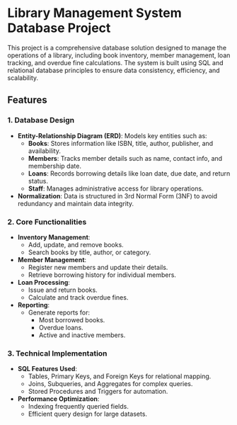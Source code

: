 # Library Management System Database Project

This project is a comprehensive database solution designed to manage the operations of a library, including book inventory, member management, loan tracking, and overdue fine calculations. The system is built using SQL and relational database principles to ensure data consistency, efficiency, and scalability.

## Features

### 1. Database Design
- **Entity-Relationship Diagram (ERD)**: Models key entities such as:
  - **Books**: Stores information like ISBN, title, author, publisher, and availability.
  - **Members**: Tracks member details such as name, contact info, and membership date.
  - **Loans**: Records borrowing details like loan date, due date, and return status.
  - **Staff**: Manages administrative access for library operations.
- **Normalization**: Data is structured in 3rd Normal Form (3NF) to avoid redundancy and maintain data integrity.

### 2. Core Functionalities
- **Inventory Management**:
  - Add, update, and remove books.
  - Search books by title, author, or category.
- **Member Management**:
  - Register new members and update their details.
  - Retrieve borrowing history for individual members.
- **Loan Processing**:
  - Issue and return books.
  - Calculate and track overdue fines.
- **Reporting**:
  - Generate reports for:
    - Most borrowed books.
    - Overdue loans.
    - Active and inactive members.

### 3. Technical Implementation
- **SQL Features Used**:
  - Tables, Primary Keys, and Foreign Keys for relational mapping.
  - Joins, Subqueries, and Aggregates for complex queries.
  - Stored Procedures and Triggers for automation.
- **Performance Optimization**:
  - Indexing frequently queried fields.
  - Efficient query design for large datasets.


